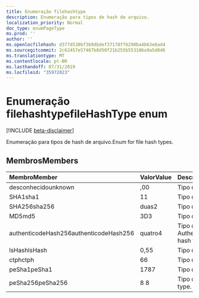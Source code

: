 ```yaml
---
title: Enumeração filehashtype
description: Enumeração para tipos de hash de arquivo.
localization_priority: Normal
doc_type: enumPageType
ms.prod: ''
author: ''
ms.openlocfilehash: d377d530bf3b9dbdef37178ff6290ba4b63e6ad4
ms.sourcegitcommit: 2c62457e57467b8d50f21b255b553106a9a5d8d6
ms.translationtype: MT
ms.contentlocale: pt-BR
ms.lasthandoff: 07/31/2019
ms.locfileid: "35972023"
---
```

# <a name="filehashtype-enum"></a><span data-ttu-id="46165-103">Enumeração filehashtype</span><span class="sxs-lookup"><span data-stu-id="46165-103">fileHashType enum</span></span>

[!INCLUDE [beta-disclaimer](../../includes/beta-disclaimer.md)]

<span data-ttu-id="46165-104">Enumeração para tipos de hash de arquivo.</span><span class="sxs-lookup"><span data-stu-id="46165-104">Enum for file hash types.</span></span>

## <a name="members"></a><span data-ttu-id="46165-105">Membros</span><span class="sxs-lookup"><span data-stu-id="46165-105">Members</span></span>

|<span data-ttu-id="46165-106">Membro</span><span class="sxs-lookup"><span data-stu-id="46165-106">Member</span></span>|<span data-ttu-id="46165-107">Valor</span><span class="sxs-lookup"><span data-stu-id="46165-107">Value</span></span>|<span data-ttu-id="46165-108">Descrição</span><span class="sxs-lookup"><span data-stu-id="46165-108">Description</span></span>|
|:---|:---|:---|
|<span data-ttu-id="46165-109">desconhecido</span><span class="sxs-lookup"><span data-stu-id="46165-109">unknown</span></span>|<span data-ttu-id="46165-110">,0</span><span class="sxs-lookup"><span data-stu-id="46165-110">0</span></span>|<span data-ttu-id="46165-111">Tipo desconhecido.</span><span class="sxs-lookup"><span data-stu-id="46165-111">Unknown type.</span></span>|
|<span data-ttu-id="46165-112">SHA1</span><span class="sxs-lookup"><span data-stu-id="46165-112">sha1</span></span>|<span data-ttu-id="46165-113">1</span><span class="sxs-lookup"><span data-stu-id="46165-113">1</span></span>|<span data-ttu-id="46165-114">Tipo de hash SHA1.</span><span class="sxs-lookup"><span data-stu-id="46165-114">SHA1 hash type.</span></span>|
|<span data-ttu-id="46165-115">SHA256</span><span class="sxs-lookup"><span data-stu-id="46165-115">sha256</span></span>|<span data-ttu-id="46165-116">duas</span><span class="sxs-lookup"><span data-stu-id="46165-116">2</span></span>| <span data-ttu-id="46165-117">Tipo de hash SHA256.</span><span class="sxs-lookup"><span data-stu-id="46165-117">SHA256 hash type.</span></span>|
|<span data-ttu-id="46165-118">MD5</span><span class="sxs-lookup"><span data-stu-id="46165-118">md5</span></span>|<span data-ttu-id="46165-119">3D</span><span class="sxs-lookup"><span data-stu-id="46165-119">3</span></span>| <span data-ttu-id="46165-120">Tipo de hash MD5.</span><span class="sxs-lookup"><span data-stu-id="46165-120">MD5 hash type.</span></span>|
|<span data-ttu-id="46165-121">authenticodeHash256</span><span class="sxs-lookup"><span data-stu-id="46165-121">authenticodeHash256</span></span>|<span data-ttu-id="46165-122">quatro</span><span class="sxs-lookup"><span data-stu-id="46165-122">4</span></span>| <span data-ttu-id="46165-123">Tipo de hash AuthenticodeHash256.</span><span class="sxs-lookup"><span data-stu-id="46165-123">AuthenticodeHash256 hash type.</span></span>|
|<span data-ttu-id="46165-124">lsHash</span><span class="sxs-lookup"><span data-stu-id="46165-124">lsHash</span></span>|<span data-ttu-id="46165-125">0,5</span><span class="sxs-lookup"><span data-stu-id="46165-125">5</span></span>| <span data-ttu-id="46165-126">Tipo de hash LsHash.</span><span class="sxs-lookup"><span data-stu-id="46165-126">LsHash hash type.</span></span>|
|<span data-ttu-id="46165-127">ctph</span><span class="sxs-lookup"><span data-stu-id="46165-127">ctph</span></span>|<span data-ttu-id="46165-128">6</span><span class="sxs-lookup"><span data-stu-id="46165-128">6</span></span>| <span data-ttu-id="46165-129">Tipo de hash CTPH.</span><span class="sxs-lookup"><span data-stu-id="46165-129">CTPH hash type.</span></span>|
|<span data-ttu-id="46165-130">peSha1</span><span class="sxs-lookup"><span data-stu-id="46165-130">peSha1</span></span>|<span data-ttu-id="46165-131">178</span><span class="sxs-lookup"><span data-stu-id="46165-131">7</span></span>| <span data-ttu-id="46165-132">Tipo de hash PESHA1.</span><span class="sxs-lookup"><span data-stu-id="46165-132">PESHA1 hash type.</span></span>|
|<span data-ttu-id="46165-133">peSha256</span><span class="sxs-lookup"><span data-stu-id="46165-133">peSha256</span></span>|<span data-ttu-id="46165-134">8 </span><span class="sxs-lookup"><span data-stu-id="46165-134">8</span></span>| <span data-ttu-id="46165-135">Tipo de hash PESHA256.</span><span class="sxs-lookup"><span data-stu-id="46165-135">PESHA256 hash type.</span></span>|
